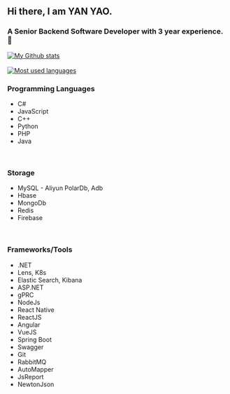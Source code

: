 ## Hi there, I am YAN YAO. 
### A Senior Backend Software Developer with 3 year experience. 👋

<div>
  <a href="https://github.com/eryanyao/eryanyao">
    <img src="https://my-stats-dxc5zyis5.vercel.app/api?username=eryanyao&show_icons=true&theme=dark&count_private=true&hide_title=false" alt="My Github stats" />
  </a>
</div>

<br/>
<div>
  <a href="https://github.com/eryanyao/eryanyao">
    <img src="https://my-stats-dxc5zyis5.vercel.app/api/top-langs/?username=eryanyao&langs_count=36&layout=dark&theme=gruvbox&count_private=true&hide_title=false" alt="Most used languages" />
  </a>
</div>

<div align="left">

  ### Programming Languages
  - C#
  - JavaScript
  - C++
  - Python
  - PHP
  - Java
  
</div>

<br />

<div align="left">

  ### Storage
  - MySQL - Aliyun PolarDb, Adb
  - Hbase
  - MongoDb
  - Redis
  - Firebase
    
</div>

<br />

<div align="left">

  ### Frameworks/Tools
  - .NET
  - Lens, K8s
  - Elastic Search, Kibana
  - ASP.NET
  - gPRC
  - NodeJs
  - React Native
  - ReactJS
  - Angular
  - VueJS
  - Spring Boot
  - Swagger
  - Git
  - RabbitMQ
  - AutoMapper
  - JsReport
  - NewtonJson
</div>

<br />

<br />

<div align="left">
</div>

